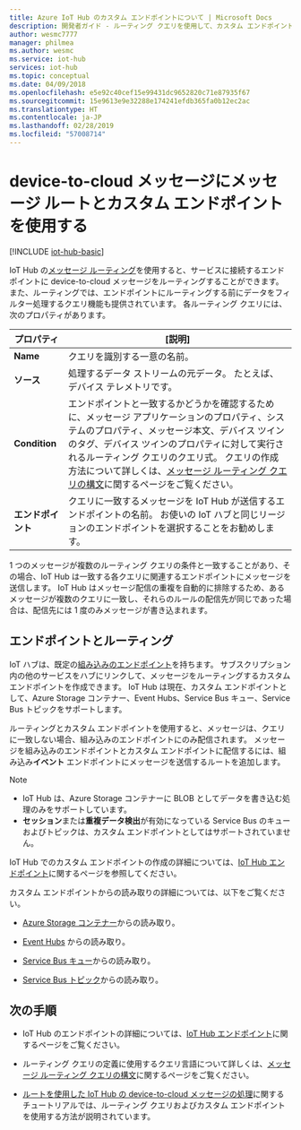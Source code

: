 ```yaml
---
title: Azure IoT Hub のカスタム エンドポイントについて | Microsoft Docs
description: 開発者ガイド - ルーティング クエリを使用して、カスタム エンドポイントに device-to-cloud メッセージのルーティングします。
author: wesmc7777
manager: philmea
ms.author: wesmc
ms.service: iot-hub
services: iot-hub
ms.topic: conceptual
ms.date: 04/09/2018
ms.openlocfilehash: e5e92c40cef15e99431dc9652820c71e87935f67
ms.sourcegitcommit: 15e9613e9e32288e174241efdb365fa0b12ec2ac
ms.translationtype: HT
ms.contentlocale: ja-JP
ms.lasthandoff: 02/28/2019
ms.locfileid: "57008714"
---
```

# <a name="use-message-routes-and-custom-endpoints-for-device-to-cloud-messages"></a>device-to-cloud メッセージにメッセージ ルートとカスタム エンドポイントを使用する

[!INCLUDE [iot-hub-basic](../../includes/iot-hub-basic-partial.md)]

IoT Hub の[メッセージ ルーティング](iot-hub-devguide-routing-query-syntax.md)を使用すると、サービスに接続するエンドポイントに device-to-cloud メッセージをルーティングすることができます。 また、ルーティングでは、エンドポイントにルーティングする前にデータをフィルター処理するクエリ機能も提供されています。 各ルーティング クエリには、次のプロパティがあります。

| プロパティ      | [説明] |
| ------------- | ----------- |
| **Name**      | クエリを識別する一意の名前。 |
| **ソース**    | 処理するデータ ストリームの元データ。 たとえば、デバイス テレメトリです。 |
| **Condition** | エンドポイントと一致するかどうかを確認するために、メッセージ アプリケーションのプロパティ、システムのプロパティ、メッセージ本文、デバイス ツインのタグ、デバイス ツインのプロパティに対して実行されるルーティング クエリのクエリ式。 クエリの作成方法について詳しくは、[メッセージ ルーティング クエリの構文](iot-hub-devguide-routing-query-syntax.md)に関するページをご覧ください。 |
| **エンドポイント**  | クエリに一致するメッセージを IoT Hub が送信するエンドポイントの名前。 お使いの IoT ハブと同じリージョンのエンドポイントを選択することをお勧めします。 |

1 つのメッセージが複数のルーティング クエリの条件と一致することがあり、その場合、IoT Hub は一致する各クエリに関連するエンドポイントにメッセージを送信します。 IoT Hub はメッセージ配信の重複を自動的に排除するため、あるメッセージが複数のクエリに一致し、それらのルールの配信先が同じであった場合は、配信先には 1 度のみメッセージが書き込まれます。

## <a name="endpoints-and-routing"></a>エンドポイントとルーティング

IoT ハブは、既定の[組み込みのエンドポイント](iot-hub-devguide-messages-read-builtin.md)を持ちます。 サブスクリプション内の他のサービスをハブにリンクして、メッセージをルーティングするカスタム エンドポイントを作成できます。 IoT Hub は現在、カスタム エンドポイントとして、Azure Storage コンテナー、Event Hubs、Service Bus キュー、Service Bus トピックをサポートします。

ルーティングとカスタム エンドポイントを使用すると、メッセージは、クエリに一致しない場合、組み込みのエンドポイントにのみ配信されます。 メッセージを組み込みのエンドポイントとカスタム エンドポイントに配信するには、組み込み**イベント** エンドポイントにメッセージを送信するルートを追加します。

> [!NOTE]
> * IoT Hub は、Azure Storage コンテナーに BLOB としてデータを書き込む処理のみをサポートしています。
> * **セッション**または**重複データ検出**が有効になっている Service Bus のキューおよびトピックは、カスタム エンドポイントとしてはサポートされていません。

IoT Hub でのカスタム エンドポイントの作成の詳細については、[IoT Hub エンドポイント](iot-hub-devguide-endpoints.md)に関するページを参照してください。

カスタム エンドポイントからの読み取りの詳細については、以下をご覧ください。

* [Azure Storage コンテナー](../storage/blobs/storage-blobs-introduction.md)からの読み取り。

* [Event Hubs](../event-hubs/event-hubs-csharp-ephcs-getstarted.md) からの読み取り。

* [Service Bus キュー](../service-bus-messaging/service-bus-dotnet-get-started-with-queues.md)からの読み取り。

* [Service Bus トピック](../service-bus-messaging/service-bus-dotnet-how-to-use-topics-subscriptions.md)からの読み取り。

## <a name="next-steps"></a>次の手順

* IoT Hub のエンドポイントの詳細については、[IoT Hub エンドポイント](iot-hub-devguide-endpoints.md)に関するページをご覧ください。

* ルーティング クエリの定義に使用するクエリ言語について詳しくは、[メッセージ ルーティング クエリの構文](iot-hub-devguide-routing-query-syntax.md)に関するページをご覧ください。

* [ルートを使用した IoT Hub の device-to-cloud メッセージの処理](tutorial-routing.md)に関するチュートリアルでは、ルーティング クエリおよびカスタム エンドポイントを使用する方法が説明されています。
